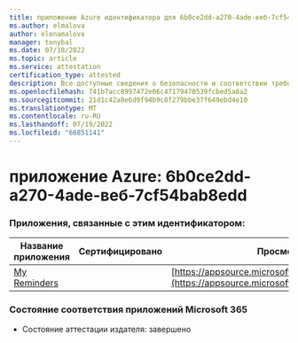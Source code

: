 ```yaml
---
title: приложение Azure идентификатора для 6b0ce2dd-a270-4ade-веб-7cf54bab8edd
ms.author: elmalova
author: elenamalova
manager: tonybal
ms.date: 07/18/2022
ms.topic: article
ms.service: attestation
certification_type: attested
description: Все доступные сведения о безопасности и соответствии требованиям для 6b0ce2dd-a270-4ade-веб-7cf54bab8edd.
ms.openlocfilehash: 741b7acc8997472e06c47179470539fcbed5a8a2
ms.sourcegitcommit: 21d1c42a8e6d9f94b9c8f279bbe37f649ebd4e10
ms.translationtype: MT
ms.contentlocale: ru-RU
ms.lasthandoff: 07/19/2022
ms.locfileid: "66851141"
---
```

# <a name="azure-app-id-6b0ce2dd-a270-4ade-babb-7cf54bab8edd"></a>приложение Azure: 6b0ce2dd-a270-4ade-веб-7cf54bab8edd


### <a name="apps-associated-with-this-id"></a>Приложения, связанные с этим идентификатором:
| **Название приложения** | **Сертифицировано** | **Просмотр в AppSource** |
|--------------|---------------|-----------------------|
| [My Reminders](../forward/WA200004342.md) |  | [https://appsource.microsoft.com/product/office/WA200004342](https://appsource.microsoft.com/product/office/WA200004342) |

### <a name="microsoft-365-app-compliance-status"></a>Состояние соответствия приложений Microsoft 365
- Состояние аттестации издателя: завершено
